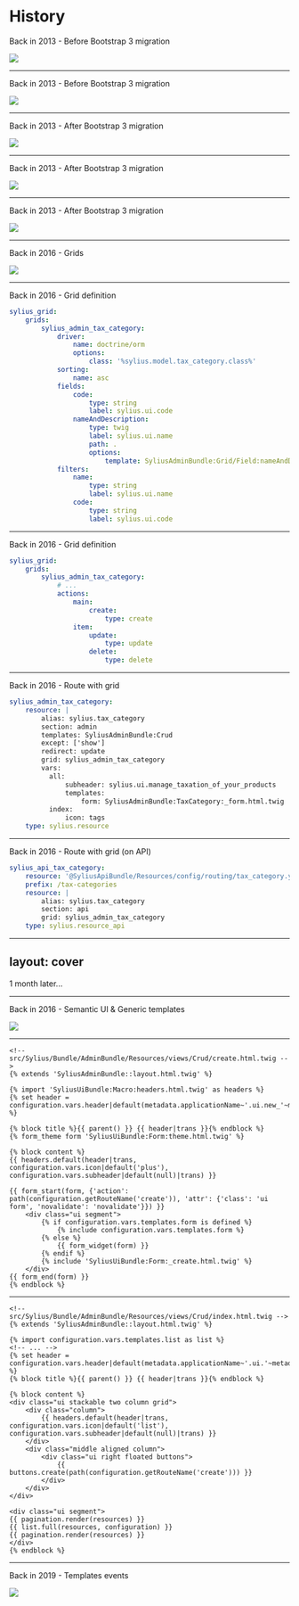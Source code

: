 # History

Back in 2013 - Before Bootstrap 3 migration

<!-- https://github.com/Sylius/Sylius/pull/368 -->

<img class="w-200" src="/bootstrap2-users.jpeg"/>

---

Back in 2013 - Before Bootstrap 3 migration

<!-- https://github.com/Sylius/Sylius/pull/368 -->

<img class="w-200" src="/bootstrap2-products.jpeg"/>

---

Back in 2013 - After Bootstrap 3 migration

<!-- https://github.com/Sylius/Sylius/pull/368 -->

<img class="w-200" src="/bootstrap3-users.jpeg"/>

---

Back in 2013 - After Bootstrap 3 migration

<!-- https://github.com/Sylius/Sylius/pull/368 -->

<img class="w-200" src="/bootstrap3-products.jpeg"/>

---

Back in 2013 - After Bootstrap 3 migration

<!-- https://github.com/Sylius/Sylius/pull/368 -->

<img class="w-200" src="/bootstrap3-login.jpeg"/>

---

Back in 2016 - Grids

<img class="w-150" src="/new_grids.png"/>


---

Back in 2016 - Grid definition

```yaml
sylius_grid:
    grids:
        sylius_admin_tax_category:
            driver:
                name: doctrine/orm
                options:
                    class: '%sylius.model.tax_category.class%'
            sorting:
                name: asc
            fields:
                code:
                    type: string
                    label: sylius.ui.code
                nameAndDescription:
                    type: twig
                    label: sylius.ui.name
                    path: .
                    options:
                        template: SyliusAdminBundle:Grid/Field:nameAndDescription.html.twig
            filters:
                name:
                    type: string
                    label: sylius.ui.name
                code:
                    type: string
                    label: sylius.ui.code
```

---

Back in 2016 - Grid definition

```yaml
sylius_grid:
    grids:
        sylius_admin_tax_category:
            # ...
            actions:
                main:
                    create:
                        type: create
                item:
                    update:
                        type: update
                    delete:
                        type: delete
```

---

Back in 2016 - Route with grid

```yaml
sylius_admin_tax_category:
    resource: |
        alias: sylius.tax_category
        section: admin
        templates: SyliusAdminBundle:Crud
        except: ['show']
        redirect: update
        grid: sylius_admin_tax_category
        vars:
          all:
              subheader: sylius.ui.manage_taxation_of_your_products
              templates:
                  form: SyliusAdminBundle:TaxCategory:_form.html.twig
          index:
              icon: tags
    type: sylius.resource
```

---

Back in 2016 - Route with grid (on API)

```yaml
sylius_api_tax_category:
    resource: '@SyliusApiBundle/Resources/config/routing/tax_category.yml'
    prefix: /tax-categories
    resource: |
        alias: sylius.tax_category
        section: api
        grid: sylius_admin_tax_category
    type: sylius.resource_api
```

---
layout: cover
---

1 month later...

---

Back in 2016 - Semantic UI & Generic templates 

<img class="w-150" src="/generic_templates.png"/>

---

```twig
<!-- src/Sylius/Bundle/AdminBundle/Resources/views/Crud/create.html.twig -->
{% extends 'SyliusAdminBundle::layout.html.twig' %}

{% import 'SyliusUiBundle:Macro:headers.html.twig' as headers %}
{% set header = configuration.vars.header|default(metadata.applicationName~'.ui.new_'~metadata.name) %}

{% block title %}{{ parent() }} {{ header|trans }}{% endblock %}
{% form_theme form 'SyliusUiBundle:Form:theme.html.twig' %}

{% block content %}
{{ headers.default(header|trans, configuration.vars.icon|default('plus'), configuration.vars.subheader|default(null)|trans) }}

{{ form_start(form, {'action': path(configuration.getRouteName('create')), 'attr': {'class': 'ui form', 'novalidate': 'novalidate'}}) }}
    <div class="ui segment">
        {% if configuration.vars.templates.form is defined %}
            {% include configuration.vars.templates.form %}
        {% else %}
            {{ form_widget(form) }}
        {% endif %}
        {% include 'SyliusUiBundle:Form:_create.html.twig' %}
    </div>
{{ form_end(form) }}
{% endblock %}
```

---

```twig
<!-- src/Sylius/Bundle/AdminBundle/Resources/views/Crud/index.html.twig -->
{% extends 'SyliusAdminBundle::layout.html.twig' %}

{% import configuration.vars.templates.list as list %}
<!-- ... -->
{% set header = configuration.vars.header|default(metadata.applicationName~'.ui.'~metadata.pluralName) %}
{% block title %}{{ parent() }} {{ header|trans }}{% endblock %}

{% block content %}
<div class="ui stackable two column grid">
    <div class="column">
        {{ headers.default(header|trans, configuration.vars.icon|default('list'), configuration.vars.subheader|default(null)|trans) }}
    </div>
    <div class="middle aligned column">
        <div class="ui right floated buttons">
            {{ buttons.create(path(configuration.getRouteName('create'))) }}
        </div>
    </div>
</div>

<div class="ui segment">
{{ pagination.render(resources) }}
{{ list.full(resources, configuration) }}
{{ pagination.render(resources) }}
</div>
{% endblock %}
```


---

Back in 2019 - Templates events

<img class="w-150" src="/template_events.png"/>
